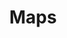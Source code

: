 ---
layout: category
title: "Maps"
description: "Tile maps from Avon's Adventure."
permalink: /resources/maps/
categories: resources category
icon: panorama
key: maps
---